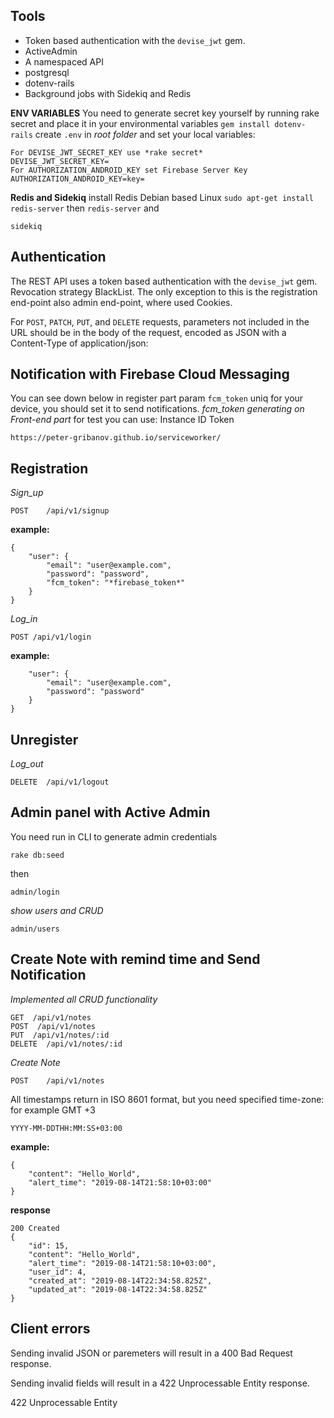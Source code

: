 ## Tools

* Token based authentication with the `devise_jwt` gem.
* ActiveAdmin
* A namespaced API
* postgresql
* dotenv-rails
* Background jobs with Sidekiq and Redis

**ENV VARIABLES**
You need to generate secret key yourself by running rake secret and place it in your environmental variables
```gem install dotenv-rails```
create `.env` in *root folder* and set your local variables:
```
For DEVISE_JWT_SECRET_KEY use *rake secret*
DEVISE_JWT_SECRET_KEY=
For AUTHORIZATION_ANDROID_KEY set Firebase Server Key
AUTHORIZATION_ANDROID_KEY=key=
```

**Redis and Sidekiq**
install Redis
Debian based Linux `sudo apt-get install redis-server` then `redis-server` and
```
sidekiq
```

## Authentication

The REST API uses a token based authentication with the `devise_jwt` gem. Revocation strategy BlackList.
The only exception to this is the registration end-point also admin end-point, where used Cookies.

For `POST`, `PATCH`, `PUT`, and `DELETE` requests, parameters not included in the URL should be in the body of the request, encoded as JSON with a Content-Type of application/json:

## Notification with Firebase Cloud Messaging
You can see down below in register part param ```fcm_token``` uniq for your device, you should set it to send notifications.
*fcm_token generating on Front-end part*
for test you can use:
Instance ID Token
```
https://peter-gribanov.github.io/serviceworker/
```

## Registration

*Sign_up*
```
POST	/api/v1/signup
```
**example:**
```
{
    "user": {
        "email": "user@example.com",
        "password": "password",
        "fcm_token": "*firebase_token*"
    }
}
```
*Log_in*
```
POST /api/v1/login
```
**example:**
```{
    "user": {
        "email": "user@example.com",
        "password": "password"
    }
}
```
## Unregister
*Log_out*
```
DELETE	/api/v1/logout
```
## Admin panel with Active Admin
You need run in CLI to generate admin credentials
```
rake db:seed
```
then
```
admin/login
```
*show users and CRUD*
```
admin/users
```

## Create Note with remind time and Send Notification
*Implemented all CRUD functionality*
```
GET  /api/v1/notes
POST  /api/v1/notes
PUT	 /api/v1/notes/:id
DELETE  /api/v1/notes/:id
```
*Create Note*
```
POST	/api/v1/notes
```
All timestamps return in ISO 8601 format, but you need specified time-zone:
for example GMT +3
```
YYYY-MM-DDTHH:MM:SS+03:00
```

**example:**
```
{
    "content": "Hello_World",
    "alert_time": "2019-08-14T21:58:10+03:00"
}
```
**response**
```
200 Created
{
    "id": 15,
    "content": "Hello_World",
    "alert_time": "2019-08-14T21:58:10+03:00",
    "user_id": 4,
    "created_at": "2019-08-14T22:34:58.825Z",
    "updated_at": "2019-08-14T22:34:58.825Z"
}
```
## Client errors
Sending invalid JSON or paremeters will result in a 400 Bad Request response.

Sending invalid fields will result in a 422 Unprocessable Entity response.

422 Unprocessable Entity
